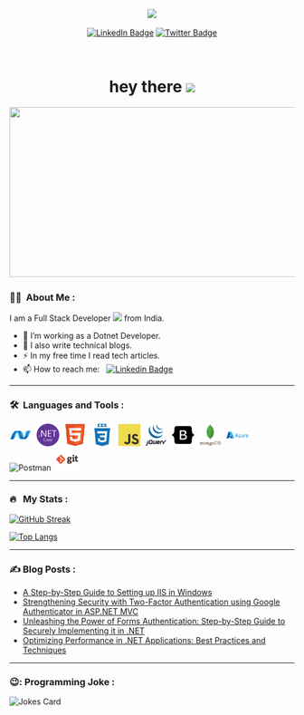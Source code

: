 
<p align="center"><img src="https://media.giphy.com/media/M9gbBd9nbDrOTu1Mqx/giphy.gif" width="100"/></p>
<p align="center">
<a href="https://in.linkedin.com/in/shekhar-tarare-04"><img src="https://img.shields.io/badge/LinkedIn-blue?style=for-the-badge&logo=linkedin&logoColor=white" alt="LinkedIn Badge"></a>
<a href="https://twitter.com/tarareshekhar"><img src="https://img.shields.io/badge/Twitter-blue?style=for-the-badge&logo=twitter&logoColor=white" alt="Twitter Badge"/></a>
</p>
<!--<p align="center">
<a href="https://www.buymeacoffee.com/shekhartarS" target="_blank"><img src="https://cdn.buymeacoffee.com/buttons/default-orange.png" alt="Buy Me A Coffee" height="41" width="174"></a>
</p>-->
<p align="center"><img src="https://komarev.com/ghpvc/?username=ShekharTarare&style=flat-square&color=blue" alt=""></p>

<h1 align="center">hey there <img src="https://media.giphy.com/media/hvRJCLFzcasrR4ia7z/giphy.gif" width="40"></h1>

<p align="center"><img src="https://media.giphy.com/media/dWesBcTLavkZuG35MI/giphy.gif" width="600" height="300"  /></p>

### :man_technologist: &nbsp;About Me :

I am a Full Stack Developer <img src="https://media.giphy.com/media/WUlplcMpOCEmTGBtBW/giphy.gif" width="30"> from India.

- 🔭 I’m working as a Dotnet Developer.
- 🌱 I also write technical blogs.
- ⚡ In my free time I read tech articles.
- 📫 How to reach me: &nbsp; [![Linkedin Badge](https://img.shields.io/badge/-Shekhar-blue?style=flat&logo=Linkedin&logoColor=white)](https://in.linkedin.com/in/shekhar-tarare-04)

---

### 🛠 &nbsp;Languages and Tools :

<p>
<img src="https://github.com/devicons/devicon/blob/master/icons/dot-net/dot-net-original.svg" title="Dotnet" alt="React" width="40" height="40"/>&nbsp;
<img src="https://github.com/devicons/devicon/blob/master/icons/dotnetcore/dotnetcore-original.svg" title=".NET Core" alt="Spring" width="40" height="40"/>&nbsp;
<img src="https://github.com/devicons/devicon/blob/master/icons/html5/html5-original.svg" title="HTML5" alt="HTML" width="40" height="40"/>&nbsp;
<img src="https://github.com/devicons/devicon/blob/master/icons/css3/css3-plain-wordmark.svg"  title="CSS3" alt="CSS" width="40" height="40"/>&nbsp;
<img src="https://github.com/devicons/devicon/blob/master/icons/javascript/javascript-original.svg" title="JavaScript" alt="JavaScript" width="40" height="40"/>&nbsp;
<img src="https://github.com/devicons/devicon/blob/master/icons/jquery/jquery-original-wordmark.svg" title="jQuery" alt="Firebase" width="40" height="40"/>&nbsp;
<img src="https://github.com/devicons/devicon/blob/master/icons/bootstrap/bootstrap-plain.svg" title="Bootstrap" alt="Java" width="40" height="40"/>&nbsp;
<img src="https://github.com/devicons/devicon/blob/master/icons/mongodb/mongodb-original-wordmark.svg" title="mongoDB"  alt="Gatsby" width="40" height="40"/>&nbsp;
<img src="https://github.com/devicons/devicon/blob/master/icons/azure/azure-original-wordmark.svg" title="AWS" alt="AWS" width="40" height="40"/>&nbsp;
<img src="https://www.vectorlogo.zone/logos/getpostman/getpostman-icon.svg" title="Postman"  alt="Postman" width="40" height="40"/>&nbsp;
<img src="https://github.com/devicons/devicon/blob/master/icons/git/git-original-wordmark.svg" title="Git" **alt="Git" width="40" height="40"/>&nbsp;




</p>

---

### 🔥 &nbsp; My Stats :

[![GitHub Streak](http://github-readme-streak-stats.herokuapp.com?user=ShekharTarare&theme=dark)](https://git.io/streak-stats)


[![Top Langs](https://github-readme-stats.vercel.app/api/top-langs/?username=ShekharTarare&layout=compact&theme=vision-friendly-dark)](https://github.com/anuraghazra/github-readme-stats)

---

### :writing_hand: Blog Posts :

<!-- BLOG-POST-LIST:START -->
- [A Step-by-Step Guide to Setting up IIS in Windows](https://medium.com/@shekhartarare/a-step-by-step-guide-to-setting-up-iis-in-windows-645e33c6bcad?source=rss-1ce282e5986c------2)
- [Strengthening Security with Two-Factor Authentication using Google Authenticator in ASP.NET MVC](https://medium.com/@shekhartarare/strengthening-security-with-two-factor-authentication-using-google-authenticator-in-asp-net-mvc-fc8bf9a7a866?source=rss-1ce282e5986c------2)
- [Unleashing the Power of Forms Authentication: Step-by-Step Guide to Securely Implementing it in .NET](https://medium.com/@shekhartarare/unleashing-the-power-of-forms-authentication-step-by-step-guide-to-securely-implementing-it-in-net-57122d9d078d?source=rss-1ce282e5986c------2)
- [Optimizing Performance in .NET Applications: Best Practices and Techniques](https://medium.com/@shekhartarare/optimizing-performance-in-net-applications-best-practices-and-techniques-513fd944b8d?source=rss-1ce282e5986c------2)
<!-- BLOG-POST-LIST:END -->

---

### 😉: Programming Joke :
<!-- Markdown -->
![Jokes Card](https://readme-jokes.vercel.app/api)
